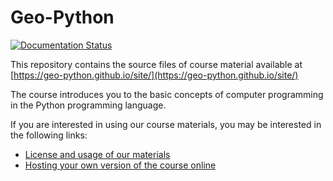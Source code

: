 # Geo-Python 

[![Documentation Status](https://readthedocs.org/projects/geo-python-site/badge/?version=latest)](https://geo-python-site.readthedocs.io/en/latest/?badge=latest)

This repository contains the source files of course material available at [https://geo-python.github.io/site/](https://geo-python.github.io/site/)

The course introduces you to the basic concepts of computer programming in the Python programming language.

If you are interested in using our course materials, you may be interested in the following links:

- [License and usage of our materials](https://geo-python-site.readthedocs.io/en/latest/course-info/licensing.html)
- [Hosting your own version of the course online](https://geo-python-site.readthedocs.io/en/latest/course-info/licensing.html#getting-started-hosting-your-own-version-of-the-course)